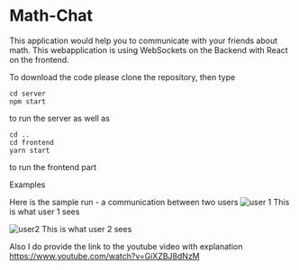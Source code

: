 # Math-Chat

This application would help you to communicate with your friends about math.
This webapplication is using WebSockets on the Backend with React on the frontend.

To download the code please clone the repository, then type

```
cd server
npm start
```
to run the server as well as
```
cd ..
cd frontend
yarn start
```
to run the frontend part

Examples

Here is the sample run - a communication between two users
![user 1](https://i.postimg.cc/tCV7y3bk/Screen-Shot-2021-03-14-at-9-44-39-PM.png)
This is what user 1 sees

![user2](https://i.postimg.cc/Zq9JFZqc/Screen-Shot-2021-03-14-at-9-44-49-PM.png)
This is what user 2 sees

Also I do provide the link to the youtube video with explanation https://www.youtube.com/watch?v=GiXZBJ8dNzM
